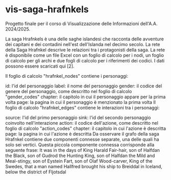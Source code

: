 # vis-saga-hrafnkels
Progetto finale per il corso di Visualizzazione delle Informazioni dell'A.A. 2024/2025.  
  
La saga Hrafnkels è una delle saghe islandesi che racconta delle avventure dei capitani e dei contadini nell'est dell'Islanda nel decimo secolo. La rete della Saga Hrafnkel descrive le relazioni tra i protagonisti della saga. La rete è disponibile come un file Excel con un foglio di calcolo per i nodi, un foglio di calcolo per gli archi e due fogli di calcolo per i riferimenti dei codici. I dati possono essere scaricati qui [2].

Il foglio di calcolo "hrafnkel_nodes" contiene i personaggi:

id: l'id del personaggio
label: il nome del personaggio
gender: il codice del genere del personaggio, come descritto nel foglio di calcolo "gender_codes"
chapter: il capitolo in cui il personaggio appare per la prima volta
page: la pagina in cui il personaggio è menzionato la prima volta
Il foglio di calcolo "hrafnkel_edges" contiene le interazioni tra i personaggi:

source: l'id del primo personaggio
sink: l'id del secondo personaggio coinvolto nell'interazione
action: il codice dell'azione, come descritto nel foglio di calcolo "action_codes"
chapter: il capitolo in cui l'azione è descritta
page: la pagina in cui l'azione è descritta
Da osservare il grafo della saga Hrafnkel contiene due componenti connesse separate, una delle quali ha solo sei vertici. Questa piccola componente connessa corrisponde alla seguente frase:
It was in the days of King Harald Fair-hair, son of Halfdan the Black, son of Gudrod the Hunting King, son of Halfdan the Mild and Meal-stingy, son of Eystein Fart, son of Olaf Wood-carver, King of the Swedes, that a man named Hallfred brought his ship to Breiddal in Iceland, below the district of Fljotsdal
